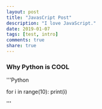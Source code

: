 ```yaml
---
layout: post
title: "JavasCript Post"
description: "I love JavaScript."
date: 2019-01-07
tags: [test, intro]
comments: true
share: true
---
```


### Why Python is COOL


'''Python

for i in range(10):
  print(i)


'''
